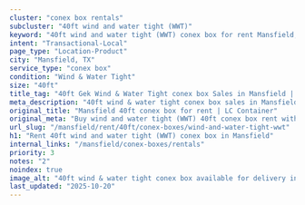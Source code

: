 ```yaml
---
cluster: "conex box rentals"
subcluster: "40ft wind and water tight (WWT)"
keyword: "40ft wind and water tight (WWT) conex box for rent Mansfield, TX"
intent: "Transactional-Local"
page_type: "Location-Product"
city: "Mansfield, TX"
service_type: "conex box"
condition: "Wind & Water Tight"
size: "40ft"
title_tag: "40ft Gek Wind & Water Tight conex box Sales in Mansfield | LC Container"
meta_description: "40ft wind & water tight conex box sales in Mansfield. Fast delivery, competitive pricing. Serving conex boxes area. Quote ID: HY5. Call (214) 524-4168 for your free quote today."
original_title: "Mansfield 40ft conex box for rent | LC Container"
original_meta: "Buy wind and water tight (WWT) 40ft conex box rent with local delivery in Mansfield, TX. LC Container — local Since 2003. Request a fast quote today."
url_slug: "/mansfield/rent/40ft/conex-boxes/wind-and-water-tight-wwt"
h1: "Rent 40ft wind and water tight (WWT) conex box in Mansfield"
internal_links: "/mansfield/conex-boxes/rentals"
priority: 3
notes: "2"
noindex: true
image_alt: "40ft wind & water tight conex box available for delivery in Mansfield"
last_updated: "2025-10-20"
---
```


<!-- TODO: Add unique city/inventory copy, images, and internal links here. -->
